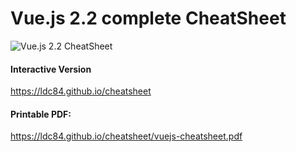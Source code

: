 # Vue.js 2.2 complete CheatSheet

![Vue.js 2.2 CheatSheet](https://cdn-images-1.medium.com/max/2000/1*EVrnnu9d-8tlLWsHU4dXlA.jpeg)

#### Interactive Version
https://ldc84.github.io/cheatsheet

#### Printable PDF:
https://ldc84.github.io/cheatsheet/vuejs-cheatsheet.pdf
